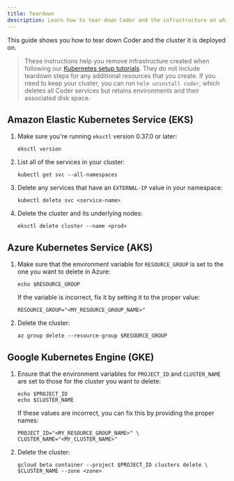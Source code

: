 ```yaml
---
title: Teardown
description: Learn how to tear down Coder and the infrastructure on which it's deployed.
---
```


This guide shows you how to tear down Coder and the cluster it is deployed on.

> These instructions help you remove infrastructure created when following our
[Kubernetes setup tutorials](../../setup/kubernetes/index.md). They do not
include teardown steps for any additional resources that you create.  If you
need to keep your cluster, you can run `helm uninstall coder`, which deletes all
Coder services but retains environments and their associated disk space.

## Amazon Elastic Kubernetes Service (EKS)

1. Make sure you're running `eksctl` version 0.37.0 or later:

    ```console
    eksctl version
    ```

1. List all of the services in your cluster:

    ```console
    kubectl get svc --all-namespaces
    ```

1. Delete any services that have an `EXTERNAL-IP` value in your namespace:

    ```console
    kubectl delete svc <service-name>
    ```

1. Delete the cluster and its underlying nodes:

    ```console
    eksctl delete cluster --name <prod>
    ```

## Azure Kubernetes Service (AKS)

1. Make sure that the environment variable for `RESOURCE_GROUP` is set to the
   one you want to delete in Azure:

    ```console
    echo $RESOURCE_GROUP
    ```

    If the variable is incorrect, fix it by setting it to the proper value:

    ```console
    RESOURCE_GROUP="<MY_RESOURCE_GROUP_NAME>"
    ```

1. Delete the cluster:

    ```console
    az group delete --resource-group $RESOURCE_GROUP
    ```

## Google Kubernetes Engine (GKE)

1. Ensure that the environment variables for `PROJECT_ID` and `CLUSTER_NAME` are
   set to those for the cluster you want to delete:

    ```console
    echo $PROJECT_ID
    echo $CLUSTER_NAME
    ```

    If these values are incorrect, you can fix this by providing the proper
    names:

    ```console
    PROJECT_ID="<MY_RESOURCE_GROUP_NAME>" \
    CLUSTER_NAME="<MY_CLUSTER_NAME>"
    ```

1. Delete the cluster:

    ```console
    gcloud beta container --project $PROJECT_ID clusters delete \
    $CLUSTER_NAME --zone <zone>
    ```
